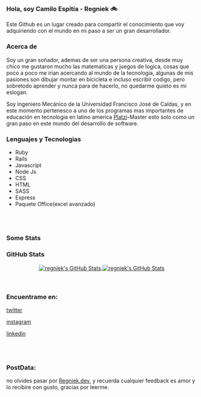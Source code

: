 

### Hola, soy Camilo Espitia - Regniek 🚲


 Este Github es un lugar creado para compartir el conocimiento que voy adquiriendo con el mundo en mi paso a ser un gran desarrollador.


### Acerca de 

Soy un gran soñador, ademas de ser una persona creativa, desde muy chico me gustaron mucho las matematicas y juegos de logica, cosas que poco a poco me irian acercando al mundo de la tecnologia, algunas de mis pasiones son dibujar montar en bicicleta e incluso escribir codigo, pero sobretodo aprender y nunca para de hacerlo, no quedarme quieto es mi eslogan.

Soy ingeniero Mecánico de la Universidad Francisco José de Caldas, y en este momento pertenesco a uno de los programas mas importantes de educación en tecnologia en latino america [Platzi](https://www.platzi.com)-Master esto solo como un gran paso en este mundo del desarrollo de software.

### Lenguajes y Tecnologias

* Ruby
* Rails
* Javascript
* Node Js
* CSS
* HTML
* SASS
* Express
* Paquete Office(excel avanzado)
</br>
</br>

### Some Stats



<h3>GitHub Stats</h3>
<div align="center">
<a href="https://github.com/regniek">
  <img align="center" src="https://github-readme-stats.vercel.app/api/top-langs/?username=regniek&theme=dracula&count_private=true&hide=css,blade" alt="regniek's GitHub Stats" />
</a>

<a href="https://github.com/regneik">
  <img align="center" src="https://github-readme-stats.vercel.app/api?username=regniek&count_private=true&show_icons=true&line_height=27&theme=dracula" alt="regniek's GitHub Stats"/>
</a>
</div>


</br>
</br>

### Encuentrame en:


[twitter](https://twitter.com/juanregniek) 

[instagram](https://instagram.com/juanregniek)

[linkedin](https://linkedin.com/in/juanregniek)

</br>
</br>

### PostData:

no olvides pasar por [Regniek.dev](http://www.regniek.dev), y recuerda cualquier feedback es amor y lo recibire con gusto, gracias por leerme.
